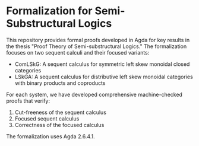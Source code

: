 # Formalization for Semi-Substructural Logics

This repository provides formal proofs developed in Agda for key results in the thesis "Proof Theory of Semi-substructural Logics." The formalization focuses on two sequent calculi and their focused variants:

- ComLSkG: A sequent calculus for symmetric left skew monoidal closed categories
- LSkGA: A sequent calculus for distributive left skew monoidal categories with binary products and coproducts

For each system, we have developed comprehensive machine-checked proofs that verify:

1. Cut-freeness of the sequent calculus
2. Focused sequent calculus
3. Correctness of the focused calculus

The formalization uses Agda 2.6.4.1.
